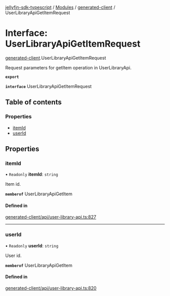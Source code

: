 [jellyfin-sdk-typescript](../README.md) / [Modules](../modules.md) / [generated-client](../modules/generated_client.md) / UserLibraryApiGetItemRequest

# Interface: UserLibraryApiGetItemRequest

[generated-client](../modules/generated_client.md).UserLibraryApiGetItemRequest

Request parameters for getItem operation in UserLibraryApi.

**`export`**

**`interface`** UserLibraryApiGetItemRequest

## Table of contents

### Properties

- [itemId](generated_client.UserLibraryApiGetItemRequest.md#itemid)
- [userId](generated_client.UserLibraryApiGetItemRequest.md#userid)

## Properties

### itemId

• `Readonly` **itemId**: `string`

Item id.

**`memberof`** UserLibraryApiGetItem

#### Defined in

[generated-client/api/user-library-api.ts:827](https://github.com/thornbill/jellyfin-sdk-typescript/blob/644c849/src/generated-client/api/user-library-api.ts#L827)

___

### userId

• `Readonly` **userId**: `string`

User id.

**`memberof`** UserLibraryApiGetItem

#### Defined in

[generated-client/api/user-library-api.ts:820](https://github.com/thornbill/jellyfin-sdk-typescript/blob/644c849/src/generated-client/api/user-library-api.ts#L820)
